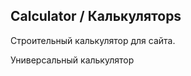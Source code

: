 <h2>Calculator / Калькуляторs</h2>
<p>Строительный калькулятор для сайта.</p>
<p>Универсальный калькулятор</p>














